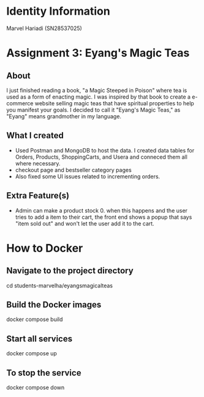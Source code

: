 # Identity Information
Marvel Hariadi (SN28537025)

# Assignment 3: Eyang's Magic Teas

## About
I just finished reading a book, "a Magic Steeped in Poison" where tea is used as a form of enacting magic. I was inspired by that book to create a e-commerce website selling magic teas that have spiritual properties to help you manifest your goals. I decided to call it "Eyang's Magic Teas," as "Eyang" means grandmother in my language.

## What I created
- Used Postman and MongoDB to host the data. I created data tables for Orders, Products, ShoppingCarts, and Usera and conneced them all where necessary.
- checkout page and bestseller category pages
- Also fixed some UI issues related to incrementing orders. 

## Extra Feature(s)
- Admin can make a product stock 0. when this happens and the user tries to add a item to their cart, the front end shows a popup that says "item sold out" and won't let the user add it to the cart.

# How to Docker
## Navigate to the project directory
cd students-marvelha/eyangsmagicalteas

## Build the Docker images
docker compose build

## Start all services
docker compose up

## To stop the service
docker compose down